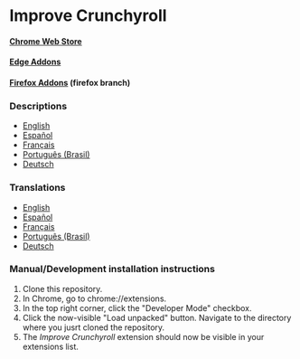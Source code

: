 # Improve Crunchyroll

#### [Chrome Web Store](https://chrome.google.com/webstore/detail/crunchyroll-bigger-player/elmhfjhlecffodalffipmgpploaihjgh)

#### [Edge Addons](https://microsoftedge.microsoft.com/addons/detail/improve-crunchyroll/jkdpkopdoookfdobegpdbacmbnlacgjk)

#### [Firefox Addons](https://addons.mozilla.org/en-US/firefox/addon/improve-crunchyroll) (firefox branch)

### Descriptions

- [English](docs/en/description.md)
- [Español](docs/es/description.md)
- [Français](docs/fr/description.md)
- [Português (Brasil)](docs/pt_BR/description.md)
- [Deutsch](docs/de/description.md)

### Translations

- [English](_locales/en/messages.json)
- [Español](_locales/es/messages.json)
- [Français](_locales/fr/messages.json)
- [Português (Brasil)](_locales/pt_BR/messages.json)
- [Deutsch](_locales/de/messages.json)

### Manual/Development installation instructions

1. Clone this repository.
2. In Chrome, go to chrome://extensions.
3. In the top right corner, click the "Developer Mode" checkbox.
4. Click the now-visible "Load unpacked" button. Navigate to the directory where you jusrt cloned the repository.
5. The _Improve Crunchyroll_ extension should now be visible in your extensions list.
